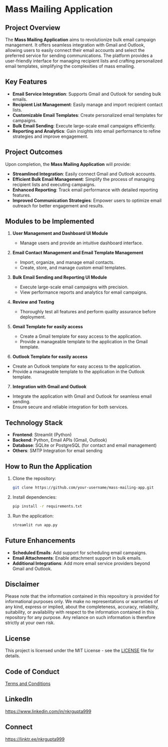 # Mass Mailing Application

## Project Overview
The **Mass Mailing Application** aims to revolutionize bulk email campaign management. It offers seamless integration with Gmail and Outlook, allowing users to easily connect their email accounts and select the preferred service for sending communications. The platform provides a user-friendly interface for managing recipient lists and crafting personalized email templates, simplifying the complexities of mass emailing.

## Key Features
- **Email Service Integration**: Supports Gmail and Outlook for sending bulk emails.
- **Recipient List Management**: Easily manage and import recipient contact lists.
- **Customizable Email Templates**: Create personalized email templates for campaigns.
- **Bulk Email Sending**: Execute large-scale email campaigns efficiently.
- **Reporting and Analytics**: Gain insights into email performance to refine strategies and improve engagement.

## Project Outcomes
Upon completion, the **Mass Mailing Application** will provide:
- **Streamlined Integration**: Easily connect Gmail and Outlook accounts.
- **Efficient Bulk Email Management**: Simplify the process of managing recipient lists and executing campaigns.
- **Enhanced Reporting**: Track email performance with detailed reporting features.
- **Improved Communication Strategies**: Empower users to optimize email outreach for better engagement and results.

## Modules to be Implemented
1. **User Management and Dashboard UI Module**
   - Manage users and provide an intuitive dashboard interface.

2. **Email Contact Management and Email Template Management**
   - Import, organize, and manage email contacts.
   - Create, store, and manage custom email templates.

3. **Bulk Email Sending and Reporting UI Module**
   - Execute large-scale email campaigns with precision.
   - View performance reports and analytics for email campaigns.

4. **Review and Testing**
   - Thoroughly test all features and perform quality assurance before deployment.

5. **Gmail Template for easily access**
   - Create a Gmail template for easy access to the application.
   - Provide a manageable template to the application in the Gmail template.

6. **Outlook Template for easily access**
- Create an Outlook template for easy access to the application.
- Provide a manageable template to the application in the Outlook template.

7. **Integration with Gmail and Outlook**
- Integrate the application with Gmail and Outlook for seamless email sending.
- Ensure secure and reliable integration for both services.

## Technology Stack
- **Frontend**: Streamlit (Python)
- **Backend**: Python, Email APIs (Gmail, Outlook)
- **Database**: SQLite or PostgreSQL (for contact and email management)
- **Others**: SMTP Integration for email sending

## How to Run the Application
1. Clone the repository:
   ```bash
   git clone https://github.com/your-username/mass-mailing-app.git
2. Install dependencies:
    ```bash
    pip install -r requirements.txt
3. Run the application:
    ```bash
    streamlit run app.py

## Future Enhancements
- **Scheduled Emails**: Add support for scheduling email campaigns.
- **Email Attachments**: Enable attachment support in bulk emails.
- **Additional Integrations**: Add more email service providers beyond Gmail and Outlook.

## Disclaimer
Please note that the information contained in this repository is provided for informational purposes only. We make no representations or warranties of any kind, express or implied, about the completeness, accuracy, reliability, suitability, or availability with respect to the information contained in this repository for any purpose. Any reliance on such information is therefore strictly at your own risk.

## License
This project is licensed under the MIT License - see the [LICENSE](LICENSE) file for details.

## Code of Conduct
[Terms and Conditions](CODE_OF_CONDUCT.md)

## LinkedIn
https://www.linkedin.com/in/nkrgupta999

## Connect 
https://linktr.ee/nkrgupta999
